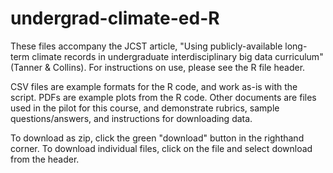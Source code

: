 # undergrad-climate-ed-R

These files accompany the JCST article, "Using publicly-available long-term climate records in undergraduate interdisciplinary big data curriculum" (Tanner & Collins). For instructions on use, please see the R file header. 

CSV files are example formats for the R code, and work as-is with the script. PDFs are example plots from the R code. Other documents are files used in the pilot for this course, and demonstrate rubrics, sample questions/answers, and instructions for downloading data.

To download as zip, click the green "download" button in the righthand corner. To download individual files, click on the file and select download from the header.
